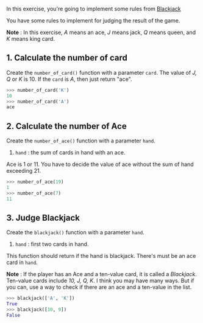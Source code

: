 In this exercise, you're going to implement some rules from [Blackjack][blackjack]

You have some rules to implement for judging the result of the game.

**Note** : In this exercise, _A_ means an ace, _J_ means jack, _Q_ means queen, and _K_ means king card.

## 1. Calculate the number of card

Create the `number_of_card()` function with a parameter `card`. The value of _J, Q_ or _K_ is 10. If the `card` is _A_, then just return "ace".

```python
>>> number_of_card('K')
10
>>> number_of_card('A')
ace
```

## 2. Calculate the number of Ace

Create the `number_of_ace()` function with a parameter `hand`.

1. `hand` : the sum of cards in hand with an ace.

Ace is 1 or 11. You have to decide the value of ace without the sum of hand exceeding 21.

```python
>>> number_of_ace(19)
1
>>> number_of_ace(7)
11
```

## 3. Judge Blackjack

Create the `blackjack()` function with a parameter `hand`.

1. `hand` : first two cards in hand.

This function should return if the hand is blackjack. There's must be an ace card in `hand`.

**Note** : If the player has an Ace and a ten-value card, it is called a _Blackjack_. Ten-value cards include _10, J, Q, K_. I think you may have many ways. But if you can, use a way to check if there are an ace and a ten-value in the list.

```python
>>> blackjack(['A', 'K'])
True
>>> blackjack([10, 9])
False
```

[blackjack]: https://en.wikipedia.org/wiki/Blackjack